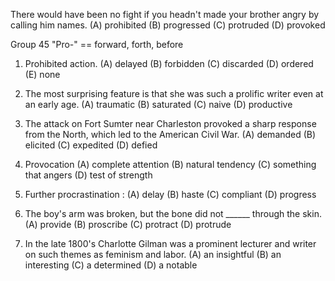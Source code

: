 There would have been no fight if you headn't made your brother angry by calling him names.
(A) prohibited    (B) progressed    (C) protruded   (D) provoked



Group 45 "Pro-" == forward, forth, before



1. Prohibited action.
(A) delayed     (B) forbidden   (C) discarded   (D) ordered   (E) none


2. The most surprising feature is that she was such a prolific writer even at an early age.
(A) traumatic   (B) saturated   (C) naive   (D) productive

3. The attack on Fort Sumter near Charleston provoked a sharp response from the North, which led to the American Civil War.
(A) demanded    (B) elicited    (C) expedited   (D) defied

4. Provocation
(A) complete attention    (B) natural tendency    (C) something that angers   (D) test of strength

5. Further procrastination :
(A) delay   (B) haste   (C) compliant     (D) progress

6. The boy's arm was broken, but the bone did not ______ through the skin.
(A) provide     (B) proscribe     (C) protract      (D) protrude

7. In the late 1800's Charlotte Gilman was a prominent lecturer and writer on such themes as feminism and labor.
(A) an insightful   (B) an interesting    (C) a determined    (D) a notable
